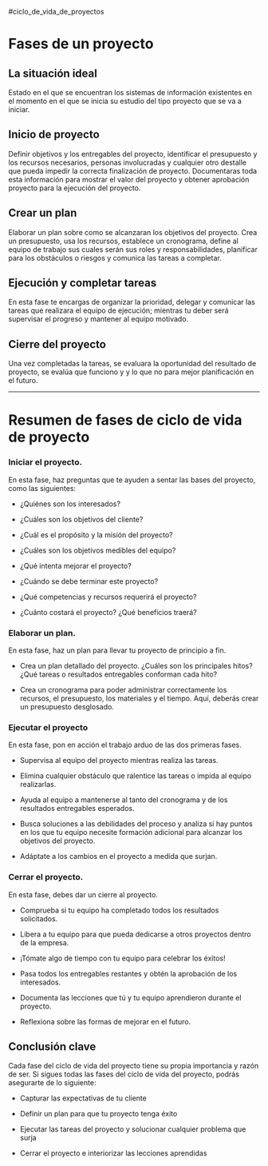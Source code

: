 #ciclo_de_vida_de_proyectos

# Fases de un proyecto

## La situación ideal

Estado en el que se encuentran los sistemas de información existentes en el momento en el que se inicia su estudio del tipo proyecto que se va a iniciar.
## Inicio de proyecto

 Definir objetivos y los entregables del proyecto, identificar el presupuesto y los recursos necesarios, personas involucradas y cualquier otro destalle que pueda impedir la correcta finalización de proyecto. Documentaras toda esta información para mostrar el valor del proyecto y obtener aprobación proyecto para la ejecución del proyecto.
## Crear un plan

Elaborar un plan sobre como se alcanzaran los objetivos del proyecto. Crea un presupuesto, usa los recursos, establece un cronograma, define al equipo de trabajo sus cuales serán sus roles y responsabilidades, planificar para los obstáculos o riesgos y comunica las tareas a completar.
## Ejecución y completar tareas

En esta fase te encargas de organizar la prioridad, delegar y comunicar las tareas que realizara el equipo de ejecución; mientras tu deber será supervisar el progreso y mantener al equipo motivado.
## Cierre del proyecto

Una vez completadas la tareas, se evaluara la oportunidad del resultado de proyecto, se evalúa que funciono y y lo que no para mejor planificación en el futuro.


---
# Resumen de fases de ciclo de vida de proyecto


### **Iniciar el proyecto.**

En esta fase, haz preguntas que te ayuden a sentar las bases del proyecto, como las siguientes:

- ¿Quiénes son los interesados?

- ¿Cuáles son los objetivos del cliente?

- ¿Cuál es el propósito y la misión del proyecto?

- ¿Cuáles son los objetivos medibles del equipo?

- ¿Qué intenta mejorar el proyecto? 

- ¿Cuándo se debe terminar este proyecto? 

- ¿Qué competencias y recursos requerirá el proyecto? 

- ¿Cuánto costará el proyecto? ¿Qué beneficios traerá?


### **Elaborar un plan.**

En esta fase, haz un plan para llevar tu proyecto de principio a fin. 

- Crea un plan detallado del proyecto. ¿Cuáles son los principales hitos? ¿Qué tareas o resultados entregables conforman cada hito?  
    
- Crea un cronograma para poder administrar correctamente los recursos, el presupuesto, los materiales y el tiempo. Aquí, deberás crear un presupuesto desglosado.
    

### **Ejecutar el proyecto**

En esta fase, pon en acción el trabajo arduo de las dos primeras fases. 

- Supervisa al equipo del proyecto mientras realiza las tareas. 

- Elimina cualquier obstáculo que ralentice las tareas o impida al equipo realizarlas. 

- Ayuda al equipo a mantenerse al tanto del cronograma y de los resultados entregables esperados.

- Busca soluciones a las debilidades del proceso y analiza si hay puntos en los que tu equipo necesite formación adicional para alcanzar los objetivos del proyecto.

- Adáptate a los cambios en el proyecto a medida que surjan.
    

### **Cerrar el proyecto.**

En esta fase, debes dar un cierre al proyecto.

- Comprueba si tu equipo ha completado todos los resultados solicitados. 

- Libera a tu equipo para que pueda dedicarse a otros proyectos dentro de la empresa.

- ¡Tómate algo de tiempo con tu equipo para celebrar los éxitos! 

- Pasa todos los entregables restantes y obtén la aprobación de los interesados.

- Documenta las lecciones que tú y tu equipo aprendieron durante el proyecto.

- Reflexiona sobre las formas de mejorar en el futuro.


## **Conclusión clave**

Cada fase del ciclo de vida del proyecto tiene su propia importancia y razón de ser. Si sigues todas las fases del ciclo de vida del proyecto, podrás asegurarte de lo siguiente: 

- Capturar las expectativas de tu cliente

- Definir un plan para que tu proyecto tenga éxito

- Ejecutar las tareas del proyecto y solucionar cualquier problema que surja 

- Cerrar el proyecto e interiorizar las lecciones aprendidas


